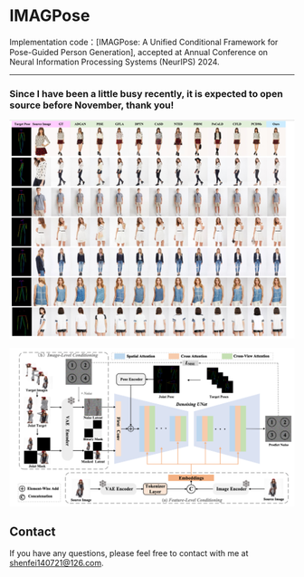 # IMAGPose
Implementation code：[IMAGPose: A Unified Conditional Framework for Pose-Guided Person Generation], accepted at Annual Conference on Neural Information Processing Systems (NeurIPS) 2024.


----
### Since I have been a little busy recently, it is expected to open source before November, thank you!


![framework](assets/demo.png)


![framework](assets/framework.png)


## Contact
If you have any questions, please feel free to contact with me at shenfei140721@126.com.
